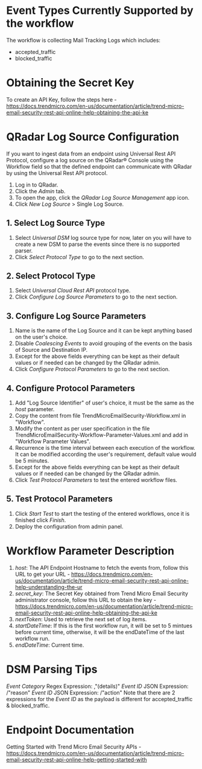 # Event Types Currently Supported by the workflow #
The workflow is collecting Mail Tracking Logs which includes:
- accepted_traffic
- blocked_traffic


# Obtaining the Secret Key #
To create an API Key, follow the steps here - <https://docs.trendmicro.com/en-us/documentation/article/trend-micro-email-security-rest-api-online-help-obtaining-the-api-ke>


# QRadar Log Source Configuration #
If you want to ingest data from an endpoint using Universal Rest API Protocol, configure a log source on the QRadar® Console using the Workflow field so that the defined endpoint can communicate with QRadar by using the Universal Rest API protocol.

1. Log in to QRadar.
2. Click the *Admin* tab.
3. To open the app, click the *QRadar Log Source Management* app icon.
4. Click *New Log Source* > Single Log Source.

## 1. Select Log Source Type ##
1. Select *Universal DSM* log source type for now, later on you will have to create a new DSM to parse the events since there is no supported parser. 
2. Click *Select Protocol Type* to go to the next section.

## 2. Select Protocol Type ##
1. Select *Universal Cloud Rest API* protocol type. 
2. Click *Configure Log Source Parameters* to go to the next section.

## 3. Configure Log Source Parameters ##
1. Name is the name of the Log Source and it can be kept anything based on the user's choice.
2. Disable *Coalescing Events* to avoid grouping of the events on the basis of Source and Destination IP. 
3. Except for the above fields everything can be kept as their default values or if needed can be changed by the QRadar admin.
4. Click *Configure Protocol Parameters* to go to the next section.

## 4. Configure Protocol Parameters ##
1.  Add "Log Source Identifier" of user's choice, it must be the same as the *host* parameter.
2.  Copy the content from file TrendMicroEmailSecurity-Workflow.xml in "Workflow".
3.  Modify the content as per user specification in the file TrendMicroEmailSecurity-Workflow-Parameter-Values.xml and add in "Workflow Parameter Values".
4.  Recurrence is the time interval between each execution of the workflow. It can be modified according the user's requirement, default value would be 5 minutes.
5.  Except for the above fields everything can be kept as their default values or if needed can be changed by the QRadar admin.
6.  Click *Test Protocol Parameters* to test the entered workflow files.

## 5. Test Protocol Parameters ##
1.  Click *Start Test* to start the testing of the entered workflows, once it is finished click *Finish*.
2.  Deploy the configuration from admin panel.


# Workflow Parameter Description #
1. *host*: The API Endpoint Hostname to fetch the events from, follow this URL to get your URL - <https://docs.trendmicro.com/en-us/documentation/article/trend-micro-email-security-rest-api-online-help-understanding-the-ur>
2. *secret_key*: The Secret Key obtained from Trend Micro Email Security administrator console, follow this URL to obtain the key - <https://docs.trendmicro.com/en-us/documentation/article/trend-micro-email-security-rest-api-online-help-obtaining-the-api-ke>
3. *nextToken*: Used to retrieve the next set of log items.
4. *startDateTime*: If this is the first workflow run, it will be set to 5 mintues before current time, otherwise, it will be the endDateTime of the last workflow run.
5. *endDateTime*: Current time.


# DSM Parsing Tips #
*Event Category* Regex Expression: ,"(details)"
*Event ID* JSON Expression: /"reason"
*Event ID* JSON Expression: /"action"
Note that there are 2 expressions for the *Event ID* as the payload is different for accepted_traffic & blocked_traffic.


# Endpoint Documentation #
Getting Started with Trend Micro Email Security APIs - <https://docs.trendmicro.com/en-us/documentation/article/trend-micro-email-security-rest-api-online-help-getting-started-with>
